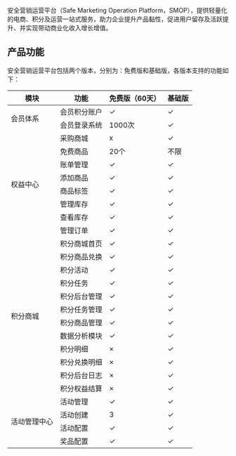 安全营销运营平台（Safe Marketing Operation Platform，SMOP），提供轻量化的电商、积分及运营一站式服务，助力企业提升产品黏性，促进用户留存及活跃提升、并实现带动商业化收入增长增值。

## 产品功能
安全营销运营平台包括两个版本，分别为：免费版和基础版，各版本支持的功能如下：
<table>
<thead><tr><th>模块</th><th>功能</th><th>免费版（60天）</th><th>基础版</th></tr>
</thead>
<tbody><tr>
<td rowspan="2" >会员体系</td>
<td>会员积分账户</td><td>&#10003;</td><td>&#10003;</td></tr>
<tr>
<td>会员登录系统</td><td>1000次</td><td>&#10003;</td></tr>
<td rowspan="8">权益中心</td>
<td>采购商城</td><td>x</td><td>&#10003;</td></tr>
<tr>
<td>免费商品</td><td>20个</td><td>不限</td></tr>
<tr>
<td>账单管理</td><td>&#10003;</td><td>&#10003;</td></tr>
<tr>
<td>添加商品</td><td>&#10003;</td><td>&#10003;</td></tr>
<tr>
<td>商品标签</td><td>&#10003;</td><td>&#10003;</td></tr>
<tr>
<td>管理库存</td><td>&#10003;</td><td>&#10003;</td></tr>
<tr>
<td>查看库存</td><td>&#10003;</td><td>&#10003;</td></tr>
<tr>
<td>管理订单</td><td>&#10003;</td><td>&#10003;</td></tr>
<tr>
<td rowspan="12">积分商城 </td>
<td>积分商城首页</td><td>&#10003;</td><td>&#10003;</td></tr>
<tr>
<td>积分商品兑换</td><td>&#10003;</td><td>&#10003;</td></tr>
<tr>
<td>积分活动</td><td>&#10003;</td><td>&#10003;</td></tr>
<tr>
<td>积分任务</td><td>&#10003;</td><td>&#10003;</td></tr>
<tr>
<td>积分后台管理</td><td>&#10003;</td><td>&#10003;</td></tr>
<tr>
<td>积分任务管理</td><td>&#10003;</td><td>&#10003;</td></tr>
<tr>
<td>积分商品管理</td><td>&#10003;</td><td>&#10003;</td></tr>
<tr>
<td>数据分析模块</td><td>&#10003;</td><td>&#10003;</td></tr>
<tr>
<td>积分明细</td><td>×</td><td>&#10003;</td></tr>
<tr>
<td>积分兑换明细</td><td>×</td><td>&#10003;</td></tr>
<tr>
<td>积分后台日志</td><td>×</td><td>&#10003;</td></tr>
<tr>
<td>积分权益结算</td><td>×</td><td>&#10003;</td></tr>
<tr>
<td rowspan="4">活动管理中心</td>
<td>活动管理</td><td>&#10003;</td><td>&#10003;</td></tr>
<tr>
<td>活动创建</td><td>3</td><td>&#10003;</td></tr>
<tr>
<td>活动配置</td><td>&#10003;</td><td>&#10003;</td></tr>
<tr>
<td>奖品配置</td><td>&#10003;</td><td>&#10003;</td></tr>
</tbody></table>
